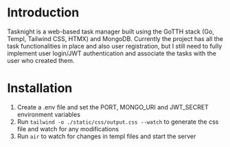 # Introduction

Tasknight is a web-based task manager built using the GoTTH stack (Go, Templ, Tailwind CSS, HTMX) and MongoDB. Currently the project has all the task functionalities in place and also user registration, but I still need to fully implement user login/JWT authentication and associate the tasks with the user who created them.

# Installation

1. Create a .env file and set the PORT, MONGO_URI and JWT_SECRET environment variables
2. Run `tailwind -o ./static/css/output.css --watch` to generate the css file and watch for any modifications
3. Run `air` to watch for changes in templ files and start the server

